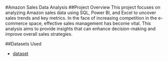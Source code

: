 #Amazon Sales Data Analysis
##Project Overview
This project focuses on analyzing Amazon sales data using SQL, Power BI, and Excel to uncover sales trends and key metrics. In the face of increasing competition in the e-commerce space, effective sales management has become vital. This analysis aims to provide insights that can enhance decision-making and improve overall sales strategies.


##Datasets Used
- <a href="https://github.com/Abhinavps9364/Amazon_data_analysis/blob/main/Amazon%20Sales%20data123.csv">dataset<a/>

